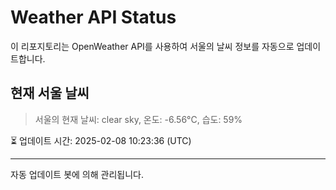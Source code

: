 
# Weather API Status

이 리포지토리는 OpenWeather API를 사용하여 서울의 날씨 정보를 자동으로 업데이트합니다.

## 현재 서울 날씨
> 서울의 현재 날씨: clear sky, 온도: -6.56°C, 습도: 59%

⏳ 업데이트 시간: 2025-02-08 10:23:36 (UTC)

---
자동 업데이트 봇에 의해 관리됩니다.
